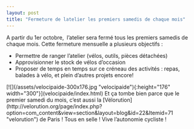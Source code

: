 ```yaml
---
layout: post
title: "Fermeture de latelier les premiers samedis de chaque mois"
---
```



A partir du 1er octobre,  l’atelier sera fermé tous les premiers samedis de chaque mois. Cette fermeture mensuelle a plusieurs objectifs :
<ul>
<li markdown="1">Permettre de ranger l’atelier (vélos, outils, pièces détachées)</li>
<li markdown="1">Approvisionner le stock de vélos d’occasion</li>
<li markdown="1">Proposer de temps en temps sur ce créneau des activités : repas, balades à vélo, et plein d’autres projets encore!</li>
</ul>
[![](/assets/velocipaide-300x176.jpg "velocipaide"){:height="176" width="300"}](velocipaide/index.html)
Et ça tombe bien parce que le premier samedi du mois, c’est aussi la [Vélorution](http://velorution.org/page/index.php?option=com_content&amp;view=section&amp;layout=blog&amp;id=22&amp;Itemid=71 "velorution") de Paris !
Tous en selle ! Vive l’autonomie cycliste !
